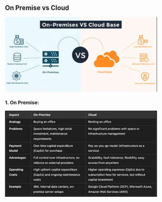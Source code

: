 ## On Premise vs Cloud

![alt text](Images/On%20Premise%20vs%20Cloud.png)

### 1. On Premise:

![alt text](Images/on%20prem%202.png)